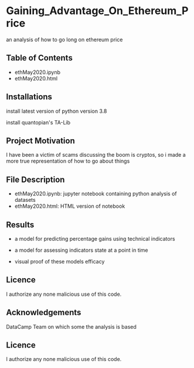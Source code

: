 # Gaining_Advantage_On_Ethereum_Price
an analysis of how to go long on ethereum price


## Table of Contents

- ethMay2020.ipynb
- ethMay2020.html

## Installations

install latest version of python version 3.8

install quantopian's TA-Lib


## Project Motivation

I have been a victim of scams discussing the boom is cryptos, so i made a more true representation of how to go about things


## File Description  

- ethMay2020.ipynb: jupyter notebook containing python analysis of datasets
- ethMay2020.html: HTML version of notebook

## Results

- a model for predicting percentage gains using technical indicators

- a model for assessing indicators state at a point in time

- visual proof of these models efficacy

## Licence

I authorize any none malicious use of this code.



## Acknowledgements

DataCamp Team on which some the analysis is based


## Licence

I authorize any none malicious use of this code.

